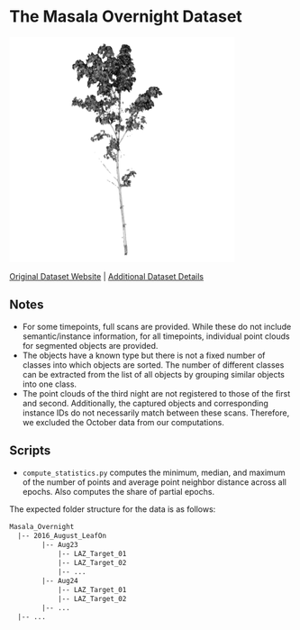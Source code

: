 # The Masala Overnight Dataset

<img src="./../../images/Masala Overnight.png" width="400"/>

[Original Dataset Website](https://etsin.fairdata.fi/dataset/6e3e85fc-ba9a-49b1-962c-b540a07ea77f) | [Additional Dataset Details](https://hpicgs.github.io/multi-temporal-point-cloud-datasets-survey/details/Masala_Overnight)

## Notes
  - For some timepoints, full scans are provided. While these do not include semantic/instance information, for all timepoints, individual point clouds for segmented objects are provided.  
  - The objects have a known type but there is not a fixed number of classes into which objects are sorted. The number of different classes can be extracted from the list of all objects by grouping similar objects into one class.
  - The point clouds of the third night are not registered to those of the first and second. Additionally, the captured objects and corresponding instance IDs do not necessarily match between these scans. Therefore, we excluded the October data from our computations.

## Scripts
* `compute_statistics.py` computes the minimum, median, and maximum of the number of points and average point neighbor distance across all epochs. Also computes the share of partial epochs.

The expected folder structure for the data is as follows:

```
Masala_Overnight
  |-- 2016_August_LeafOn
        |-- Aug23
            |-- LAZ_Target_01
            |-- LAZ_Target_02
            |-- ...
        |-- Aug24
            |-- LAZ_Target_01
            |-- LAZ_Target_02
        |-- ...
  |-- ...
```